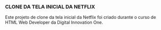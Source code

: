 ### CLONE DA TELA INICIAL DA NETFLIX ###

Este projeto de clone da tela inicial da Netflix foi criado durante o curso de HTML Web Developer da Digital Innovation One.
